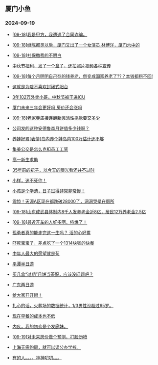 ## 厦门小鱼 
### 2024-09-19

+ [[09-18]我是甲方，我遭遇了合同诈骗。](http://bbs.xmfish.com/read-htm-tid-18244482.html)

+ [[09-18]继陈都灵以后，厦门又出了一个女演员 林博洋，厦门六中的](http://bbs.xmfish.com/read-htm-tid-18244594.html)

+ [[09-18]社保缴费的不明白](http://bbs.xmfish.com/read-htm-tid-18244527.html)

+ [中秋节福利，发了一个盒子，还拍照片视频各种宣传](http://bbs.xmfish.com/read-htm-tid-18244469.html)

+ [[09-18]每个月明明自己存的钱养老，倒变成国家养老了??？本钱都捞不回!](http://bbs.xmfish.com/read-htm-tid-18244599.html)

+ [这就是为啥不喜欢封闭式阳台](http://bbs.xmfish.com/read-htm-tid-18244612.html)

+ [3年102万外卖小哥，中秋节被干进ICU](http://bbs.xmfish.com/read-htm-tid-18244604.html)

+ [厦门未来三年会更好吗 房价还会涨吗](http://bbs.xmfish.com/read-htm-tid-18244500.html)

+ [[09-18]老家寺庙接连翻新摊派性捐款要交多少](http://bbs.xmfish.com/read-htm-tid-18244522.html)

+ [公司发的这种安德鲁森月饼值多少钱啊？](http://bbs.xmfish.com/read-htm-tid-18244674.html)

+ [养娃好累[表情]岛内养个娃岛内100万估计还不够](http://bbs.xmfish.com/read-htm-tid-18244603.html)

+ [集美公交是怎么克扣员工工资](http://bbs.xmfish.com/read-htm-tid-18244653.html)

+ [高一新生求助](http://bbs.xmfish.com/read-htm-tid-18244540.html)

+ [35年前的裙子，以今天的眼光看还并不过时](http://bbs.xmfish.com/read-htm-tid-18244736.html)

+ [小样，迷不死你！](http://bbs.xmfish.com/read-htm-tid-18244760.html)

+ [小孩是个学渣，日子过得非常非常惨！](http://bbs.xmfish.com/read-htm-tid-18244794.html)

+ [震惊！天源A区现在都跌破28000了，洞洞哭晕在厕所](http://bbs.xmfish.com/read-htm-tid-18244738.html)

+ [[09-18]山东成武县体制内8千人发养老金近8亿，居民12万养老金2.5亿](http://bbs.xmfish.com/read-htm-tid-18244797.html)

+ [[09-18]最近开车的人好多啊，挤爆了！](http://bbs.xmfish.com/read-htm-tid-18244680.html)

+ [孤勇者真的能走完这一生吗？ 活的心好累](http://bbs.xmfish.com/read-htm-tid-18244642.html)

+ [吓死宝宝了，差点吃了一个1314块钱的快餐](http://bbs.xmfish.com/read-htm-tid-18244744.html)

+ [中年人最大的愿望就是苟](http://bbs.xmfish.com/read-htm-tid-18244765.html)

+ [平潭半日游](http://bbs.xmfish.com/read-htm-tid-18244690.html)

+ [买几盒“过期”月饼当茶配，应该没问题吧？](http://bbs.xmfish.com/read-htm-tid-18244799.html)

+ [广东两日游](http://bbs.xmfish.com/read-htm-tid-18244701.html)

+ [给大家开开眼！](http://bbs.xmfish.com/read-htm-tid-18244877.html)

+ [扎心的话，火葬场的数据统计，1/3男性没超过65岁。](http://bbs.xmfish.com/read-htm-tid-18244943.html)

+ [现在早餐的成本也不低](http://bbs.xmfish.com/read-htm-tid-18244842.html)

+ [内疚，我的初恋是个发廊妹。](http://bbs.xmfish.com/read-htm-tid-18244931.html)

+ [[09-19]对未来房价做个预测，打脸勿喷](http://bbs.xmfish.com/read-htm-tid-18244924.html)

+ [上海无需购房，就可以读公办学校。](http://bbs.xmfish.com/read-htm-tid-18244796.html)

+ [有的人。。。。神神叨叨。。。](http://bbs.xmfish.com/read-htm-tid-18244948.html)

